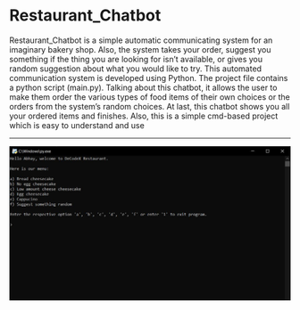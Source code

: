 # Restaurant_Chatbot
Restaurant_Chatbot is a simple automatic communicating system for an imaginary bakery shop. Also, the system takes your order, suggest you something if the thing you are looking for isn’t available, or gives you random suggestion about what you would like to try. This automated communication system is developed using Python. The project file contains a python script (main.py). Talking about this chatbot, it allows the user to make them order the various types of food items of their own choices or the orders from the system’s random choices. At last, this chatbot shows you all your ordered items and finishes. Also, this is a simple cmd-based project which is easy to understand and use
______________________________________________________________________________________________________________________________________________________________________________________________________________________________________________________________________________________________________________________________________________________________________

![Pictorial Representation of the program](https://raw.githubusercontent.com/abhayy143/Restaurant_Chatbot/main/asset/sample.JPG)
